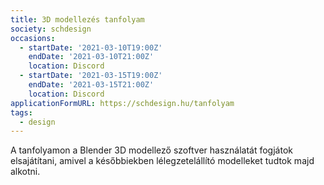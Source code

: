 ```yaml
---
title: 3D modellezés tanfolyam
society: schdesign
occasions:
  - startDate: '2021-03-10T19:00Z'
    endDate: '2021-03-10T21:00Z'
    location: Discord
  - startDate: '2021-03-15T19:00Z'
    endDate: '2021-03-15T21:00Z'
    location: Discord
applicationFormURL: https://schdesign.hu/tanfolyam
tags:
  - design
---
```


A tanfolyamon a Blender 3D modellező szoftver használatát fogjátok elsajátítani, amivel a későbbiekben lélegzetelállító modelleket tudtok majd alkotni.
